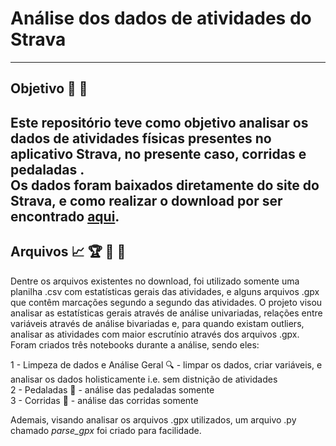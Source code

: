 # Análise dos dados de atividades do Strava
---
## Objetivo :pencil: :dart:

Este repositório teve como objetivo analisar os dados de atividades físicas presentes no aplicativo Strava, no presente caso, corridas e pedaladas .\
Os dados foram baixados diretamente do site do Strava, e como realizar o download por ser encontrado [aqui](https://support.strava.com/hc/pt/articles/216918437-Exportar-os-seus-dados-e-exporta%C3%A7%C3%A3o-em-massa).
---

## Arquivos :chart_with_upwards_trend: :trophy: :bicyclist: :runner:

Dentre os arquivos existentes no download, foi utilizado somente uma planilha .csv com estatísticas gerais das atividades, e alguns arquivos .gpx que contêm marcações segundo a segundo das atividades.
O projeto visou analisar as estatísticas gerais através de análise univariadas, relações entre variáveis através de análise bivariadas e, para quando existam outliers, analisar as atividades com maior escrutínio através dos arquivos .gpx.
Foram criados três notebooks durante a análise, sendo eles:

1 - Limpeza de dados e Análise Geral :mag: - limpar os dados, criar variáveis, e analisar os dados holisticamente i.e. sem distnição de atividades\
2 - Pedaladas :bicyclist: - análise das pedaladas somente\
3 - Corridas :runner: - análise das corridas somente

Ademais, visando analisar os arquivos .gpx utilizados, um arquivo .py chamado *parse_gpx* foi criado para facilidade.
